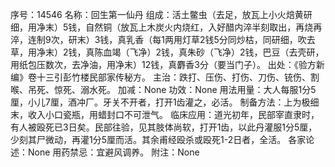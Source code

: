 序号：14546
名称：回生第一仙丹
组成：活土鳖虫（去足，放瓦上小火焙黄研细，用净末）5钱，自然铜（放瓦上木炭火内烧红，入好醋内淬半刻取出，再烧再淬，连制9次，研末）3钱，真乳香（每1两用灯草2钱5分同炒枯，同研细，吹去草，用净末）2钱，真陈血竭（飞净）2钱，真朱砂（飞净）2钱，巴豆（去壳研，用纸包压数次，去净油，用净末）12钱，真麝香3分（要当门子）。
出处：《验方新编》卷十三引彭竹楼民部家传秘方。
主治：跌打、压伤、打伤、刀伤、铳伤、割喉、吊死、惊死、溺水死。
加减：None
功效：None
用法用量：大人每服1分5厘，小儿7厘，酒冲厂。牙关不开者，打开1齿灌之，必活。
制备方法：上为极细末，收入小口瓷瓶，用蜡封口不可泄气。
临床应用：道光初年，民部宰直隶时，有人被殴死已3日矣。民部往验，见其肢体尚软，打开1齿，以此丹灌服1分5厘，少刻其尸微动，再灌1分5厘而活。其余甫经殴杀或殴死1-2日者，全活。
各家论述：None
用药禁忌：宜避风调养。
附注：None
